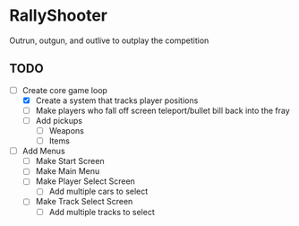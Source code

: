 # RallyShooter
Outrun, outgun, and outlive to outplay the competition

## TODO
- [ ] Create core game loop
  - [x] Create a system that tracks player positions
  - [ ] Make players who fall off screen teleport/bullet bill back into the fray
  - [ ] Add pickups
    - [ ] Weapons
    - [ ] Items
- [ ] Add Menus
  - [ ] Make Start Screen
  - [ ] Make Main Menu
  - [ ] Make Player Select Screen
    - [ ] Add multiple cars to select
  - [ ] Make Track Select Screen
    - [ ] Add multiple tracks to select
